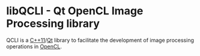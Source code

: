 libQCLI - Qt OpenCL Image Processing library
====

QCLI is a [C++11](http://en.wikipedia.org/wiki/C%2B%2B11)/[Qt](http://qt.digia.com/) library to facilitate the development of image processing operations in [OpenCL](http://en.wikipedia.org/wiki/OpenCL).
